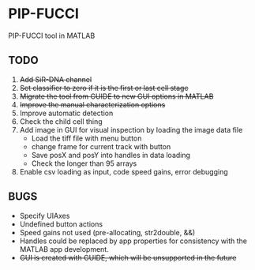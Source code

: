 # PIP-FUCCI
PIP-FUCCI tool in MATLAB

## TODO
1. ~~Add SiR-DNA channel~~
2. ~~Set classifier to zero if it is the first or last cell stage~~
3. ~~Migrate the tool from GUIDE to new GUI options in MATLAB~~
3. ~~Improve the manual characterization options~~
3. Improve automatic detection
3. Check the child cell thing
3. Add image in GUI for visual inspection by loading the image data file
    - Load the tiff file with menu button
    - change frame for current track with button
    - Save posX and posY into handles in data loading
    - Check the longer than 95 arrays
4. Enable csv loading as input, code speed gains, error debugging

## BUGS
- Specify UIAxes
- Undefined button actions
- Speed gains not used (pre-allocating, str2double, &&)
- Handles could be replaced by app properties for consistency with the MATLAB app development.
- ~~GUI is created with GUIDE, which will be unsupported in the future~~
